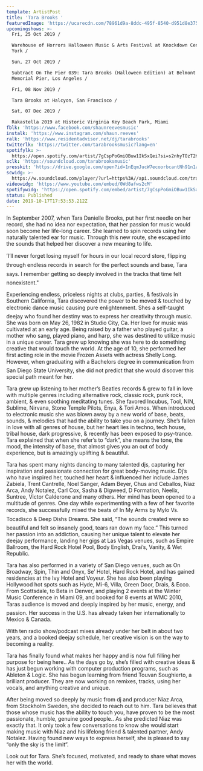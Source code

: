 ```yaml
---
template: ArtistPost
title: 'Tara Brooks '
featuredImage: 'https://ucarecdn.com/78961d9a-8ddc-495f-8540-d951d8e37569/'
upcomingshows: >-
  Fri, 25 Oct 2019 /

  Warehouse of Horrors Halloween Music & Arts Festival at Knockdown Center, New
  York /

  Sun, 27 Oct 2019 /

  Subtract On The Pier 039: Tara Brooks (Halloween Edition) at Belmont Veterans
  Memorial Pier, Los Angeles /

  Fri, 08 Nov 2019 /

  Tara Brooks at Halcyon, San Francisco /

  Sat, 07 Dec 2019 /

  Rakastella 2019 at Historic Virginia Key Beach Park, Miami
fblk: 'https://www.facebook.com/shaunreevesmusic'
instalk: 'https://www.instagram.com/shaun.reeves'
ralk: 'https://www.residentadvisor.net/dj/tarabrooks'
twitterlk: 'https://twitter.com/tarabrooksmusic?lang=en'
spotifylk: >-
  https://open.spotify.com/artist/7gCspPoGmiOBuw1IkSxQei?si=s2nhyTOzT2KiFWBLgGLUTw
sclk: 'https://soundcloud.com/tarabrooksmusic'
presskit: 'https://drive.google.com/open?id=1nEqmJucW7ecoorbcantNh91n1aAS1q_E'
scwidg: >-
  https://w.soundcloud.com/player/?url=https%3A//api.soundcloud.com/tracks/327161167&color=%23ff5500&auto_play=false&hide_related=false&show_comments=true&show_user=true&show_reposts=false&show_teaser=true&visual=true
videowidg: 'https://www.youtube.com/embed/0Wd8afws2cM'
spotifywidg: 'https://open.spotify.com/embed/artist/7gCspPoGmiOBuw1IkSxQei'
status: Published
date: 2019-10-17T17:53:53.212Z
---
```

In September 2007, when Tara Danielle Brooks, put her first needle on her record, she had no idea nor expectation, that her passion for music would soon become her life-long career. She learned to spin records using her naturally talented ear for music. Through this new route, she escaped into the sounds that helped her discover a new meaning to life.



’I’ll never forget losing myself for hours in our local record store, flipping through endless records in search for the perfect sounds and base, Tara says. I remember getting so deeply involved in the tracks that time felt nonexistent."



Experiencing endless, priceless nights at clubs, parties, & festivals in Southern California, Tara discovered the power to be moved & touched by electronic dance music causing pure enlightenment. Shes a self-taught deejay who found her destiny was to express her creativity through music. She was born on May 26, 1982 in Studio City, Ca. Her love for music was cultivated at an early age. Being raised by a father who played guitar, a mother who sang, played piano, and harp, she was destined to utilize music in a unique career. Tara grew up knowing she was here to do something creative that would touch the world. At the age of 10, she performed her first acting role in the movie Frozen Assets with actress Shelly Long. However, when graduating with a Bachelors degree in communication from San Diego State University, she did not predict that she would discover this special path meant for her.



Tara grew up listening to her mother’s Beatles records & grew to fall in love with multiple genres including alternative rock, classic rock, punk rock, ambient, & even soothing meditating tunes. She favored Incubus, Tool, NIN, Sublime, Nirvana, Stone Temple Pilots, Enya, & Tori Amos. When introduced to electronic music she was blown away by a new world of base, beats, sounds, & melodies that had the ability to take you on a journey. She’s fallen in love with all genres of house, but her heart lies in techno, tech house, tribal house, dark progressive, & recently has been exposed to psy-trance. Tara explained that when she refer’s to “dark”, she means the tone, the mood, the intensity of base, that almost gives you an out of body experience, but is amazingly uplifting & beautiful.



Tara has spent many nights dancing to many talented djs, capturing her inspiration and passionate connection for great body-moving music. Dj’s who have inspired her, touched her heart & influenced her include James Zabiela, Trent Cantrelle, Noel Sanger, Adam Beyer, Chus and Ceballos, Niaz Arca, Andy Notalez, Carl Cox, Sasha & Digweed, D Formation, Neelix, Suntree, Victor Calderone and many others. Her mind has been opened to a multitude of genres. One day while experimenting with a few of her favorite records, she successfully mixed the beats of In My Arms by Mylo Vs. Tocadisco & Deep Dishs Dreams. She said, “The sounds created were so beautiful and felt so insanely good, tears ran down my face.” This turned her passion into an addiction, causing her unique talent to elevate her deejay performance, landing her gigs at Las Vegas venues, such as Empire Ballroom, the Hard Rock Hotel Pool, Body English, Drai’s, Vanity, & Wet Republic.



Tara has also performed in a variety of San Diego venues, such as On Broadway, Spin, Thin and Onyx, Se’ Hotel, Hard Rock Hotel, and has gained residencies at the Ivy Hotel and Voyeur. She has also been playing Hollywood hot spots such as Hyde, Mi-6, Villa, Green Door, Drais, & Ecco. From Scottsdale, to Beta in Denver, and playing 2 events at the Winter Music Conference in Miami 09, and booked for 8 events at WMC 2010, Taras audience is moved and deeply inspired by her music, energy, and passion. Her success in the U.S. has already taken her internationally to Mexico & Canada.



With ten radio show/podcast mixes already under her belt in about two years, and a booked deejay schedule, her creative vision is on the way to becoming a reality.



Tara has finally found what makes her happy and is now full filling her purpose for being here.. As the days go by, she’s filled with creative ideas & has just begun working with computer production programs, such as Ableton & Logic. She has begun learning from friend Touvan Soughierto, a brilliant producer. They are now working on remixes, tracks, using her vocals, and anything creative and unique.



After being moved so deeply by music from dj and producer Niaz Arca, from Stockholm Sweden, she decided to reach out to him. Tara believes that those whose music has the ability to touch you, have proven to be the most passionate, humble, genuine good people.. As she predicted Niaz was exactly that. It only took a few conversations to know she would start making music with Niaz and his lifelong friend & talented partner, Andy Notalez. Having found new ways to express herself, she is pleased to say “only the sky is the limit”.



Look out for Tara. She’s focused, motivated, and ready to share what moves her with the world.
